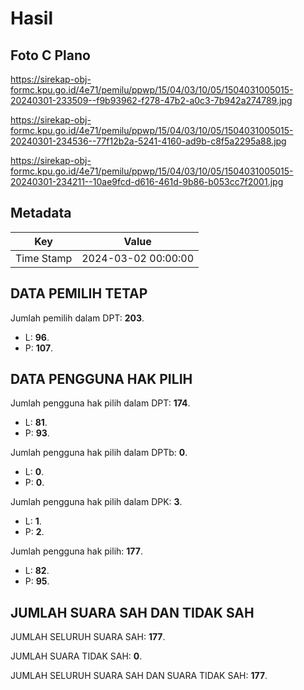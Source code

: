 # Hasil

## Foto C Plano

https://sirekap-obj-formc.kpu.go.id/4e71/pemilu/ppwp/15/04/03/10/05/1504031005015-20240301-233509--f9b93962-f278-47b2-a0c3-7b942a274789.jpg

https://sirekap-obj-formc.kpu.go.id/4e71/pemilu/ppwp/15/04/03/10/05/1504031005015-20240301-234536--77f12b2a-5241-4160-ad9b-c8f5a2295a88.jpg

https://sirekap-obj-formc.kpu.go.id/4e71/pemilu/ppwp/15/04/03/10/05/1504031005015-20240301-234211--10ae9fcd-d616-461d-9b86-b053cc7f2001.jpg


## Metadata

| Key        | Value               |
| ---------- | ------------------- |
| Time Stamp | 2024-03-02 00:00:00 |


## DATA PEMILIH TETAP

Jumlah pemilih dalam DPT: **203**.
 * L: **96**.
 * P: **107**.

## DATA PENGGUNA HAK PILIH

Jumlah pengguna hak pilih dalam DPT: **174**.
 * L: **81**.
 * P: **93**.

Jumlah pengguna hak pilih dalam DPTb: **0**.
 * L: **0**.
 * P: **0**.

Jumlah pengguna hak pilih dalam DPK: **3**.
 * L: **1**.
 * P: **2**.

Jumlah pengguna hak pilih: **177**.
 * L: **82**.
 * P: **95**.

## JUMLAH SUARA SAH DAN TIDAK SAH

JUMLAH SELURUH SUARA SAH: **177**.

JUMLAH SUARA TIDAK SAH: **0**.

JUMLAH SELURUH SUARA SAH DAN SUARA TIDAK SAH: **177**.


